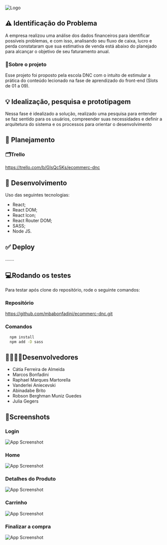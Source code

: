 
![Logo](https://i.imgur.com/ObutRIM.png) 



## ⚠️ Identificação do Problema
A empresa realizou uma análise dos dados financeiros para identificar
possíveis problemas, e com isso, analisando seu fluxo de caixa, lucro e
perda constataram que sua estimativa de venda está abaixo do
planejado para alcançar o objetivo de seu faturamento anual.


### 📄Sobre o projeto
Esse projeto foi proposto pela escola DNC com o intuito de estimular a prática do conteúdo lecionado na fase de aprendizado do front-end (Slots de 01 a 09).

###
## 💡 Idealização, pesquisa e prototipagem

Nessa fase é idealizado a solução, realizado uma pesquisa para
entender se faz sentido para os usuários, compreender suas
necessidades e definir a arquitetura do sistema e os processos para
orientar o desenvolvimento
###
## 🚧 Planejamento
### 🗂️Trello
https://trello.com/b/GIsQc5Ks/ecommerc-dnc
## 🚀 Desenvolvimento
Uso das seguintes tecnologias:
- React;
- React DOM;
- React Icon;
- React Router DOM;
- SASS;
- Node JS.
###
## ✅ Deploy
.......
###
## 💻Rodando os testes 

Para testar após clone do repositório, rode o seguinte comandos:

### Repositório
https://github.com/mbabonfadini/ecommerc-dnc.git

### Comandos
```bash
  npm install
  npm add -D sass
```
###

## 👨‍💻👩‍💻Desenvolvedores

- Cátia Ferreira de Almeida
- Marcos Bonfadini
- Raphael Marques Martorella
- Vanderlei Aniecevski
- Abinadabe Brito
- Robson Berghman Muniz Guedes
- Julia Gegers

###
## 🎴Screenshots
### Login
![App Screenshot](https://i.imgur.com/NmFI88B.png)
###
### Home
![App Screenshot](https://i.imgur.com/16HZMRf.png)
###
### Detalhes do Produto
![App Screenshot](https://i.imgur.com/16HZMRf.png)
###
### Carrinho
![App Screenshot](https://i.imgur.com/7BzuxC1.png)
###
### Finalizar a compra
![App Screenshot](https://i.imgur.com/nvzzF8j.png)
###
